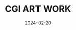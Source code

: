 ---
title: "CGI ART WORK"
slug: "project01"
date: "2024-02-20"
mainImage: "/projects/project01/main.jpeg"
gallery:
  - "/projects/project01/gallery1.jpg"
  - "/projects/project01/gallery2.jpg"
description: "CGI art works from previous studies"
---